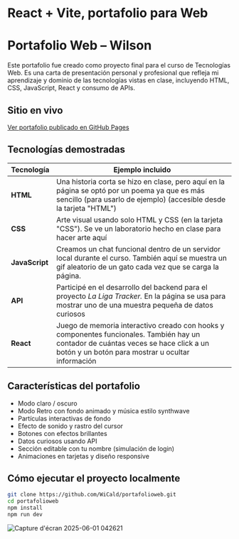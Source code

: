 # React + Vite, portafolio para Web



# Portafolio Web – Wilson

Este portafolio fue creado como proyecto final para el curso de Tecnologías Web. Es una carta de presentación personal y profesional que refleja mi aprendizaje y dominio de las tecnologías vistas en clase, incluyendo HTML, CSS, JavaScript, React y consumo de APIs.  

## Sitio en vivo
[Ver portafolio publicado en GitHub Pages](https://wicald.github.io/portafolioweb/)

## Tecnologías demostradas
| Tecnología   | Ejemplo incluido |
|--------------|------------------|
| **HTML**     | Una historia corta se hizo en clase, pero aquí en la página se optó por un poema ya que es más sencillo (para usarlo de ejemplo) (accesible desde la tarjeta "HTML") |
| **CSS**      | Arte visual usando solo HTML y CSS (en la tarjeta "CSS"). Se ve un laboratorio hecho en clase para hacer arte aquí |
| **JavaScript** | Creamos un chat funcional dentro de un servidor local durante el curso. También aquí se muestra un gif aleatorio de un gato cada vez que se carga la página. |
| **API**      | Participé en el desarrollo del backend para el proyecto *La Liga Tracker.* En la página se usa para mostrar uno de una muestra pequeña de datos curiosos |
| **React**    | Juego de memoria interactivo creado con hooks y componentes funcionales. También hay un contador de cuántas veces se hace click a un botón y un botón para mostrar u ocultar información |

## Características del portafolio
- Modo claro / oscuro
- Modo Retro con fondo animado y música estilo synthwave
- Partículas interactivas de fondo
- Efecto de sonido y rastro del cursor
- Botones con efectos brillantes
- Datos curiosos usando API
- Sección editable con tu nombre (simulación de login)
- Animaciones en tarjetas y diseño responsive

## Cómo ejecutar el proyecto localmente

```bash
git clone https://github.com/WiCald/portafolioweb.git
cd portafolioweb
npm install
npm run dev
```
![Capture d'écran 2025-06-01 042621](https://github.com/user-attachments/assets/fdbcc8ac-31ea-4e0d-b15a-da7a0ce3026f)


